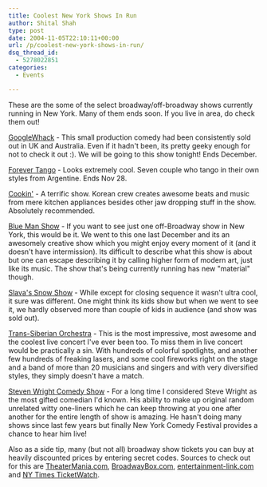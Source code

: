 ```yaml
---
title: Coolest New York Shows In Run
author: Shital Shah
type: post
date: 2004-11-05T22:10:11+00:00
url: /p/coolest-new-york-shows-in-run/
dsq_thread_id:
  - 5278022851
categories:
  - Events

---
```

These are the some of the select broadway/off-broadway shows currently running in New York. Many of them ends soon. If you live in area, do check them out!

[GoogleWhack][1] - This small production comedy had been consistently sold out in UK and Australia. Even if it hadn't been, its pretty geeky enough for not to check it out :). We will be going to this show tonight! Ends December.

[Forever Tango][2] - Looks extremely cool. Seven couple who tango in their own styles from Argentine. Ends Nov 28.

[Cookin'][3] - A terrific show. Korean crew creates awesome beats and music from mere kitchen appliances besides other jaw dropping stuff in the show. Absolutely recommended.

[Blue Man Show][4] - If you want to see just one off-Broadway show in New York, this would be it. We went to this one last December and its an awesomely creative show which you might enjoy every moment of it (and it doesn't have intermission). Its difficult to describe what this show is about but one can escape describing it by calling higher form of modern art, just like its music. The show that's being currently running has new "material" though.

[Slava's Snow Show][5] - While except for closing sequence it wasn't ultra cool, it sure was different. One might think its kids show but when we went to see it, we hardly observed more than couple of kids in audience (and show was sold out).

[Trans-Siberian Orchestra][6] - This is the most impressive, most awesome and the coolest live concert I've ever been too. To miss them in live concert would be practically a sin. With hundreds of colorful spotlights, and another few hundreds of freaking lasers, and some cool fireworks right on the stage and a band of more than 20 musicians and singers and with very diversified styles, they simply doesn't have a match.

[Steven Wright Comedy Show][7] - For a long time I considered Steve Wright as the most gifted comedian I'd known. His ability to make up original random unrelated witty one-liners which he can keep throwing at you one after another for the entire length of show is amazing. He hasn't doing many shows since last few years but finally New York Comedy Festival provides a chance to hear him live!

Also as a side tip, many (but not all) broadway show tickets you can buy at heavily discounted prices by entering secret codes. Sources to check out for this are [TheaterMania.com][8], [BroadwayBox.com][9], [entertainment-link.com][10] and [NY Times TicketWatch][11].

 [1]: http://www.theatermania.com/content/show.cfm/show/106244
 [2]: http://www.theatermania.com/content/show.cfm/show/104809
 [3]: http://www.theatermania.com/content/show.cfm/show/101919
 [4]: http://www.theatermania.com/content/show.cfm/show/132
 [5]: http://www.slavasnowshow.com/
 [6]: http://www.trans-siberian.com/
 [7]: http://www.nycomedyfestival.com/new/lineup/index.html
 [8]: http://www.theatermania.com/
 [9]: http://www.broadwaybox.com/
 [10]: http://entertainment-link.com/
 [11]: http://faculty.rmwc.edu/theatre/Ticket%20Watch/Current.htm